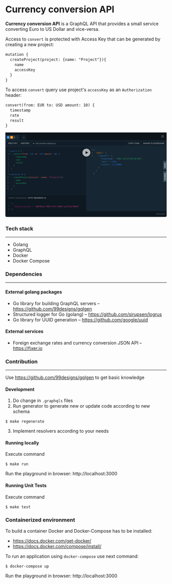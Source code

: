 # Currency conversion API

**Currency conversion API** is a GraphQL API that provides a small service converting Euro to US Dollar and vice-versa.

Access to `convert` is protected with Access Key that can be generated by creating a new project:
```
mutation {
  createProject(project: {name: "Project"}){
    name
    accessKey
  }
}
```

To access `convert` query use project's `accessKey` as an `Authorization` header:
```
convert(from: EUR to: USD amount: 10) {
  timestamp
  rate
  result
}
```

![Example](screenshot.png "Example")

### Tech stack
___
* Golang
* GraphQL
* Docker
* Docker Compose

### Dependencies
___
#### External golang packages
* Go library for building GraphQL servers – https://github.com/99designs/gqlgen
* Structured logger for Go (golang) – https://github.com/sirupsen/logrus
* Go library for UUID generation – https://github.com/google/uuid
#### External services
* Foreign exchange rates and currency conversion JSON API – https://fixer.io

### Contribution
___
Use https://github.com/99designs/gqlgen to get basic knowledge

#### Development
1. Do change in `.graphqls` files
2. Run generator to generate new or update code according to new schema
```
$ make regenerate
```
3. Implement resolvers according to your needs

#### Running locally
Execute command
```
$ make run
```

Run the playground in browser: http://localhost:3000

#### Running Unit Tests
Execute command
```
$ make test
```

### Containerized environment

To build a container Docker and Docker-Compose has to be installed:  
* https://docs.docker.com/get-docker/
* https://docs.docker.com/compose/install/

To run an application using `docker-compose` use next command:
```
$ docker-compose up
```
Run the playground in browser: http://localhost:3000
